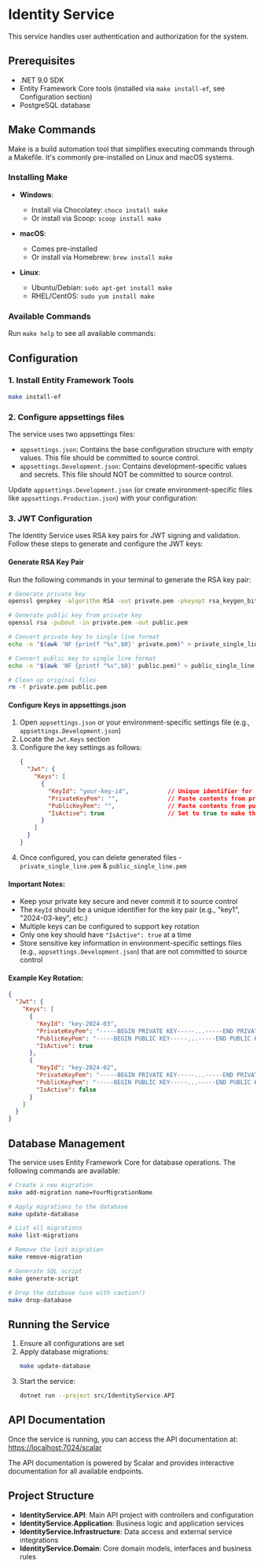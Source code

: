 # Identity Service

This service handles user authentication and authorization for the system.

## Prerequisites

- .NET 9.0 SDK
- Entity Framework Core tools (installed via `make install-ef`, see Configuration section)
- PostgreSQL database
  
## Make Commands

Make is a build automation tool that simplifies executing commands through a Makefile. It's commonly pre-installed on Linux and macOS systems.

### Installing Make

- **Windows**: 
  - Install via Chocolatey: `choco install make`
  - Or install via Scoop: `scoop install make`
  
- **macOS**:
  - Comes pre-installed
  - Or install via Homebrew: `brew install make`

- **Linux**:
  - Ubuntu/Debian: `sudo apt-get install make`
  - RHEL/CentOS: `sudo yum install make`

### Available Commands

Run `make help` to see all available commands:

## Configuration

### 1. Install Entity Framework Tools

```bash
make install-ef
```
### 2. Configure appsettings files

The service uses two appsettings files:

- `appsettings.json`: Contains the base configuration structure with empty values. This file should be committed to source control.
- `appsettings.Development.json`: Contains development-specific values and secrets. This file should NOT be committed to source control.

Update `appsettings.Development.json` (or create environment-specific files like `appsettings.Production.json`) with your configuration:


### 3. JWT Configuration

The Identity Service uses RSA key pairs for JWT signing and validation. Follow these steps to generate and configure the JWT keys:

#### Generate RSA Key Pair

Run the following commands in your terminal to generate the RSA key pair:

```bash
# Generate private key
openssl genpkey -algorithm RSA -out private.pem -pkeyopt rsa_keygen_bits:2048

# Generate public key from private key
openssl rsa -pubout -in private.pem -out public.pem

# Convert private key to single line format
echo -n "$(awk 'NF {printf "%s",$0}' private.pem)" > private_single_line.pem

# Convert public key to single line format
echo -n "$(awk 'NF {printf "%s",$0}' public.pem)" > public_single_line.pem

# Clean up original files
rm -f private.pem public.pem
```

#### Configure Keys in appsettings.json

1. Open `appsettings.json` or your environment-specific settings file (e.g., `appsettings.Development.json`)
2. Locate the `Jwt.Keys` section
3. Configure the key settings as follows:
   ```json
   {
     "Jwt": {
       "Keys": [
         {
           "KeyId": "your-key-id",           // Unique identifier for this key pair
           "PrivateKeyPem": "",              // Paste contents from private_single_line.pem
           "PublicKeyPem": "",               // Paste contents from public_single_line.pem
           "IsActive": true                  // Set to true to make this the active key pair
         }
       ]
     }
   }
   ```
4. Once configured, you can delete generated files - `private_single_line.pem` & `public_single_line.pem`

#### Important Notes:

- Keep your private key secure and never commit it to source control
- The `KeyId` should be a unique identifier for the key pair (e.g., "key1", "2024-03-key", etc.)
- Multiple keys can be configured to support key rotation
- Only one key should have `"IsActive": true` at a time
- Store sensitive key information in environment-specific settings files (e.g., `appsettings.Development.json`) that are not committed to source control

#### Example Key Rotation:

```json
{
  "Jwt": {
    "Keys": [
      {
        "KeyId": "key-2024-03",
        "PrivateKeyPem": "-----BEGIN PRIVATE KEY-----...-----END PRIVATE KEY-----",
        "PublicKeyPem": "-----BEGIN PUBLIC KEY-----...-----END PUBLIC KEY-----",
        "IsActive": true
      },
      {
        "KeyId": "key-2024-02",
        "PrivateKeyPem": "-----BEGIN PRIVATE KEY-----...-----END PRIVATE KEY-----",
        "PublicKeyPem": "-----BEGIN PUBLIC KEY-----...-----END PUBLIC KEY-----",
        "IsActive": false
      }
    ]
  }
}
```

## Database Management

The service uses Entity Framework Core for database operations. The following commands are available:

```bash
# Create a new migration
make add-migration name=YourMigrationName

# Apply migrations to the database
make update-database

# List all migrations
make list-migrations

# Remove the last migration
make remove-migration

# Generate SQL script
make generate-script

# Drop the database (use with caution!)
make drop-database
```

## Running the Service

1. Ensure all configurations are set
2. Apply database migrations:
   ```bash
   make update-database
   ```
3. Start the service:
   ```bash
   dotnet run --project src/IdentityService.API
   ```

## API Documentation

Once the service is running, you can access the API documentation at: [https://localhost:7024/scalar](https://localhost:7024/scalar)

The API documentation is powered by Scalar and provides interactive documentation for all available endpoints.

## Project Structure

- **IdentityService.API**: Main API project with controllers and configuration
- **IdentityService.Application**: Business logic and application services
- **IdentityService.Infrastructure**: Data access and external service integrations
- **IdentityService.Domain**: Core domain models, interfaces and business rules
